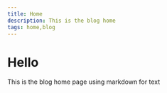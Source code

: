 ```yaml
---
title: Home
description: This is the blog home
tags: home,blog
---
```

# Hello

This is the blog home page using markdown for text